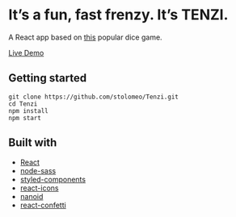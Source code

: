 # It’s a fun, fast frenzy. It’s TENZI.

A React app based on [this](https://ilovetenzi.com/product/tenzi-dice-game/) popular dice game.

[Live Demo](https://tenzi-game.web.app/)

## Getting started

```
git clone https://github.com/stolomeo/Tenzi.git
cd Tenzi
npm install
npm start
```

## Built with

- [React](https://reactjs.org/)
- [node-sass](https://www.npmjs.com/package/node-sass)
- [styled-components](https://www.npmjs.com/package/styled-components)
- [react-icons](https://www.npmjs.com/package/react-icons)
- [nanoid](https://www.npmjs.com/package/nanoid)
- [react-confetti](https://www.npmjs.com/package/react-confetti)
